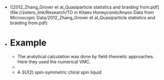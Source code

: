 - ![2012_Zhang_Grover et al_Quasiparticle statistics and braiding from.pdf](file://zotero_link/Research/TO in Kitaev Honeycomb/Anyon Data from Microscopic Data/2012_Zhang_Grover et al_Quasiparticle statistics and braiding from.pdf)
- # Example
	- The analytical calculation was done by field-theoretic approaches.
	  Here they used the numerical VMC.
	-
	- A $SU(2)$ spin-symmetric chiral spin liquid